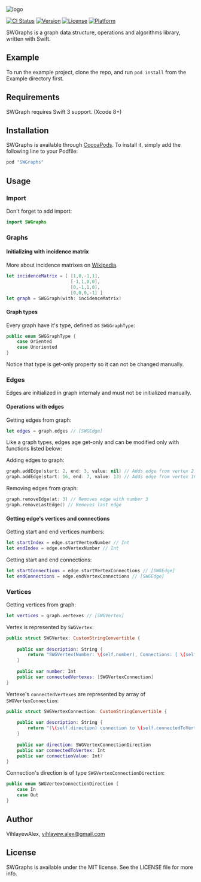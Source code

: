 

![logo](https://cloud.githubusercontent.com/assets/22377058/24007440/388ef8d0-0a77-11e7-8419-ac21789b792e.png)



[![CI Status](http://img.shields.io/travis/VihlayewAlex/SWGraphs.svg?style=flat)](https://travis-ci.org/VihlayewAlex/SWGraphs)
[![Version](https://img.shields.io/cocoapods/v/SWGraphs.svg?style=flat)](http://cocoapods.org/pods/SWGraphs)
[![License](https://img.shields.io/cocoapods/l/SWGraphs.svg?style=flat)](http://cocoapods.org/pods/SWGraphs)
[![Platform](https://img.shields.io/cocoapods/p/SWGraphs.svg?style=flat)](http://cocoapods.org/pods/SWGraphs)

SWGraphs is a graph data structure, operations and algorithms library, written with Swift.

## Example

To run the example project, clone the repo, and run `pod install` from the Example directory first.

## Requirements

SWGraph requires Swift 3 support. (Xcode 8+)

## Installation

SWGraphs is available through [CocoaPods](http://cocoapods.org). To install
it, simply add the following line to your Podfile:

```ruby
pod "SWGraphs"
```

## Usage

### Import
Don't forget to add import:
```swift
import SWGraphs
```

### Graphs

#### Initializing with incidence matrix
More about incidence matrixes on [Wikipedia](https://en.wikipedia.org/wiki/Incidence_matrix).
```swift
let incidenceMatrix = [ [1,0,-1,1],
                        [-1,1,0,0],
                        [0,-1,1,0],
                        [0,0,0,-1] ]
let graph = SWGGraph(with: incidenceMatrix)
```
#### Graph types
Every graph have it's type, defined as `SWGGraphType`:
```swift
public enum SWGGraphType {
    case Oriented
    case Unoriented
}
```
Notice that type is get-only property so it can not be changed manually.

### Edges
Edges are initialized in graph internaly and must not be initialized manually.

#### Operations with edges 

Getting edges from graph:
```swift
let edges = graph.edges // [SWGEdge]
```
Like a graph types, edges age get-only and can be modified only with functions listed below:

Adding edges to graph:
```swift
graph.addEdge(start: 2, end: 3, value: nil) // Adds edge from vertex 2 to 3
graph.addEdge(start: 16, end: 7, value: 13) // Adds edge from vertex 16 to 7 with value of 13
```

Removing edges from graph:
```swift
graph.removeEdge(at: 3) // Removes edge with number 3
graph.removeLastEdge() // Removes last edge
```

#### Getting edge's vertices and connections

Getting start and end vertices numbers:
```swift
let startIndex = edge.startVertexNumber // Int
let endIndex = edge.endVertexNumber // Int
```

Getting start and end connections:
```swift
let startConnections = edge.startVertexConnections // [SWGEdge]
let endConnections = edge.endVertexConnections // [SWGEdge]
```

### Vertices
Getting vertices from graph:
```swift
let vertices = graph.vertexes // [SWGVertex]
```

Vertex is represented by `SWGVertex`:
```swift
public struct SWGVertex: CustomStringConvertible {
    
    public var description: String {
        return "SWGVertex(Number: \(self.number), Connections: [ \(self.connectedVertexes) ])"
    }
    
    public var number: Int
    public var connectedVertexes: [SWGVertexConnection]
}
```

Vertexe's `connectedVertexes` are represented by array of `SWGVertexConnection`:
```swift
public struct SWGVertexConnection: CustomStringConvertible {
    
    public var description: String {
        return "(\(self.direction) connection to \(self.connectedToVertex) with value \(self.connectionValue))"
    }
    
    public var direction: SWGVertexConnectionDirection
    public var connectedToVertex: Int
    public var connectionValue: Int?
}
```

Connection's direction is of type `SWGVertexConnectionDirection`:
```swift
public enum SWGVertexConnectionDirection {
    case In
    case Out
}
```

## Author

VihlayewAlex, vihlayew.alex@gmail.com

## License

SWGraphs is available under the MIT license. See the LICENSE file for more info.
